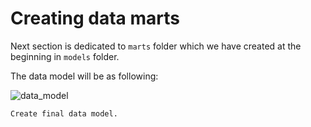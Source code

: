 # Creating data marts

Next section is dedicated to `marts` folder which we have created at the beginning in `models` folder.

The data model will be as following:

![data_model](../../images/data_model.png)

```{admonition} Goal of this section:
Create final data model.
```

